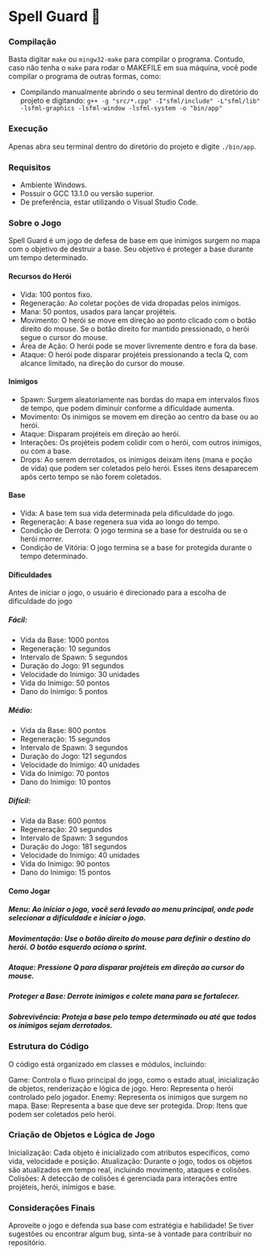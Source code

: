 # Spell Guard 🏰

### Compilação
Basta digitar `make` ou `mingw32-make` para compilar o programa.
Contudo, caso não tenha o `make` para rodar o MAKEFILE em sua máquina, você pode compilar o programa de outras formas, como:
- Compilando manualmente abrindo o seu terminal dentro do diretório do projeto e digitando:
                  `g++ -g "src/*.cpp" -I"sfml/include" -L"sfml/lib" -lsfml-graphics -lsfml-window -lsfml-system -o "bin/app"`

### Execução
Apenas abra seu terminal dentro do diretório do projeto e digite `./bin/app`.

### Requisitos
- Ambiente Windows.
- Possuir o GCC 13.1.0 ou versão superior.
- De preferência, estar utilizando o Visual Studio Code.

### Sobre o Jogo
Spell Guard é um jogo de defesa de base em que inimigos surgem no mapa com o objetivo de destruir a base. Seu objetivo é proteger a base durante um tempo determinado.

#### Recursos do Herói
- Vida: 100 pontos fixo.
- Regeneração: Ao coletar poções de vida dropadas pelos inimigos.
- Mana: 50 pontos, usados para lançar projéteis.
- Movimento: O herói se move em direção ao ponto clicado com o botão direito do mouse. Se o botão direito for mantido pressionado, o herói segue o cursor do mouse.
- Área de Ação: O herói pode se mover livremente dentro e fora da base.
- Ataque: O herói pode disparar projéteis pressionando a tecla Q, com alcance limitado, na direção do cursor do mouse.
#### Inimigos
- Spawn: Surgem aleatoriamente nas bordas do mapa em intervalos fixos de tempo, que podem diminuir conforme a dificuldade aumenta.
- Movimento: Os inimigos se movem em direção ao centro da base ou ao herói.
- Ataque: Disparam projéteis em direção ao herói.
- Interações: Os projéteis podem colidir com o herói, com outros inimigos, ou com a base.
- Drops: Ao serem derrotados, os inimigos deixam itens (mana e poção de vida) que podem ser coletados pelo herói. Esses itens desaparecem após certo tempo se não forem coletados.
#### Base
- Vida: A base tem sua vida determinada pela dificuldade do jogo.
- Regeneração: A base regenera sua vida ao longo do tempo.
- Condição de Derrota: O jogo termina se a base for destruída ou se o herói morrer.
- Condição de Vitória: O jogo termina se a base for protegida durante o tempo determinado.
#### Dificuldades
Antes de iniciar o jogo, o usuário é direcionado para a escolha de dificuldade do jogo

##### Fácil:
- Vida da Base: 1000 pontos
- Regeneração: 10 segundos
- Intervalo de Spawn: 5 segundos
- Duração do Jogo: 91 segundos
- Velocidade do Inimigo: 30 unidades
- Vida do Inimigo: 50 pontos
- Dano do Inimigo: 5 pontos

##### Médio:
- Vida da Base: 800 pontos
- Regeneração: 15 segundos
- Intervalo de Spawn: 3 segundos
- Duração do Jogo: 121 segundos
- Velocidade do Inimigo: 40 unidades
- Vida do Inimigo: 70 pontos
- Dano do Inimigo: 10 pontos

##### Difícil:
- Vida da Base: 600 pontos
- Regeneração: 20 segundos
- Intervalo de Spawn: 3 segundos
- Duração do Jogo: 181 segundos
- Velocidade do Inimigo: 40 unidades
- Vida do Inimigo: 90 pontos
- Dano do Inimigo: 15 pontos

#### Como Jogar
##### Menu: Ao iniciar o jogo, você será levado ao menu principal, onde pode selecionar a dificuldade e iniciar o jogo.
##### Movimentação: Use o botão direito do mouse para definir o destino do herói. O botão esquerdo aciona o sprint.
##### Ataque: Pressione Q para disparar projéteis em direção ao cursor do mouse.
##### Proteger a Base: Derrote inimigos e colete mana para se fortalecer.
##### Sobrevivência: Proteja a base pelo tempo determinado ou até que todos os inimigos sejam derrotados.

### Estrutura do Código
O código está organizado em classes e módulos, incluindo:

Game: Controla o fluxo principal do jogo, como o estado atual, inicialização de objetos, renderização e lógica de jogo.
Hero: Representa o herói controlado pelo jogador.
Enemy: Representa os inimigos que surgem no mapa.
Base: Representa a base que deve ser protegida.
Drop: Itens que podem ser coletados pelo herói.

### Criação de Objetos e Lógica de Jogo
Inicialização: Cada objeto é inicializado com atributos específicos, como vida, velocidade e posição.
Atualização: Durante o jogo, todos os objetos são atualizados em tempo real, incluindo movimento, ataques e colisões.
Colisões: A detecção de colisões é gerenciada para interações entre projéteis, herói, inimigos e base.

### Considerações Finais
Aproveite o jogo e defenda sua base com estratégia e habilidade! Se tiver sugestões ou encontrar algum bug, sinta-se à vontade para contribuir no repositório.
